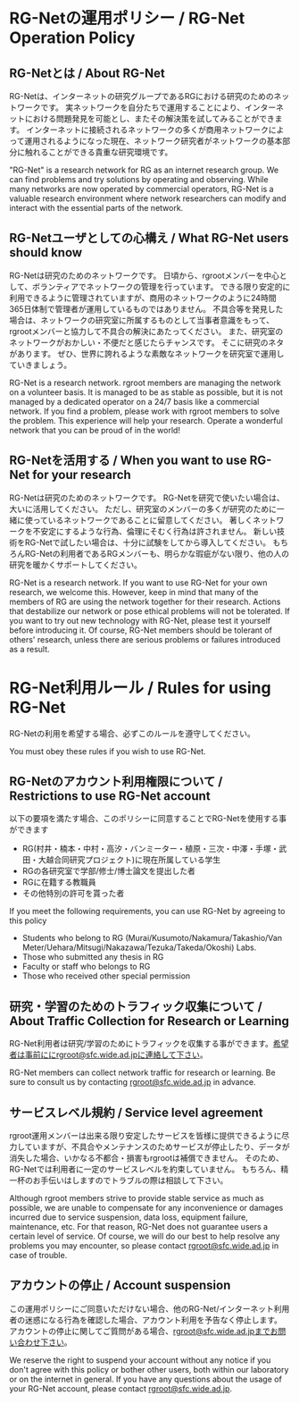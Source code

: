 # RG-Netの運用ポリシー / RG-Net Operation Policy
## RG-Netとは / About RG-Net

 RG-Netは、インターネットの研究グループであるRGにおける研究のためのネットワークです。 実ネットワークを自分たちで運用することにより、インターネットにおける問題発見を可能とし、またその解決策を試してみることができます。 インターネットに接続されるネットワークの多くが商用ネットワークによって運用されるようになった現在、ネットワーク研究者がネットワークの基本部分に触れることができる貴重な研究環境です。

 "RG-Net" is a research network for RG as an internet research group. We can find problems and try solutions by operating and observing. While many networks are now operated by commercial operators, RG-Net is a valuable research environment where network researchers can modify and interact with the essential parts of the network.


## RG-Netユーザとしての心構え / What RG-Net users should know

 RG-Netは研究のためのネットワークです。 日頃から、rgrootメンバーを中心として、ボランティアでネットワークの管理を行っています。 できる限り安定的に利用できるように管理されていますが、商用のネットワークのように24時間365日体制で管理者が運用しているものではありません。 不具合等を発見した場合は、ネットワークの研究室に所属するものとして当事者意識をもって、 rgrootメンバーと協力して不具合の解決にあたってください。
 また、研究室のネットワークがおかしい・不便だと感じたらチャンスです。 そこに研究のネタがあります。 ぜひ、世界に誇れるような素敵なネットワークを研究室で運用していきましょう。

 RG-Net is a research network. rgroot members are managing the network on a volunteer basis. It is managed to be as stable as possible, but it is not managed by a dedicated operator on a 24/7 basis like a commercial network.
 If you find a problem, please work with rgroot members to solve the problem. This experience will help your research. Operate a wonderful network that you can be proud of in the world!


## RG-Netを活用する / When you want to use RG-Net for your research

 RG-Netは研究のためのネットワークです。 RG-Netを研究で使いたい場合は、大いに活用してください。 ただし、研究室のメンバーの多くが研究のために一緒に使っているネットワークであることに留意してください。 著しくネットワークを不安定にするような行為、倫理にそむく行為は許されません。 新しい技術をRG-Netで試したい場合は、十分に試験をしてから導入してください。
 もちろんRG-Netの利用者であるRGメンバーも、明らかな瑕疵がない限り、他の人の研究を暖かくサポートしてください。

 RG-Net is a research network. If you want to use RG-Net for your own research, we welcome this. However, keep in mind that many of the members of RG are using the network together for their research.  Actions that destabilize our network or pose ethical problems will not be tolerated.  If you want to try out new technology with RG-Net, please test it yourself before introducing it.
 Of course, RG-Net members should be tolerant of others' research, unless there are serious problems or failures introduced as a result.


# RG-Net利用ルール / Rules for using RG-Net

 RG-Netの利用を希望する場合、必ずこのルールを遵守してください。

 You must obey these rules if you wish to use RG-Net.


## RG-Netのアカウント利用権限について / Restrictions to use RG-Net account

 以下の要項を満たす場合、このポリシーに同意することでRG-Netを使用する事ができます
- RG(村井・楠本・中村・高汐・バンミーター・植原・三次・中澤・手塚・武田・大越合同研究プロジェクト)に現在所属している学生
- RGの各研究室で学部/修士/博士論文を提出した者
- RGに在籍する教職員
- その他特別の許可を貰った者

 If you meet the following requirements, you can use RG-Net by agreeing to this policy
- Students who belong to RG (Murai/Kusumoto/Nakamura/Takashio/Van Meter/Uehara/Mitsugi/Nakazawa/Tezuka/Takeda/Okoshi) Labs.
- Those who submitted any thesis in RG
- Faculty or staff who belongs to RG
- Those who received other special permission


## 研究・学習のためのトラフィック収集について / About Traffic Collection for Research or Learning

 RG-Net利用者は研究/学習のためにトラフィックを収集する事ができます。希望者は事前ににrgroot@sfc.wide.ad.jpに連絡して下さい。

 RG-Net members can collect network traffic for research or learning. Be sure to consult us by contacting rgroot@sfc.wide.ad.jp in advance.


## サービスレベル規約 / Service level agreement

 rgroot運用メンバーは出来る限り安定したサービスを皆様に提供できるように尽力していますが、不具合やメンテナンスのためサービスが停止したり、データが消失した場合、いかなる不都合・損害もrgrootは補償できません。 そのため、RG-Netでは利用者に一定のサービスレベルを約束していません。
 もちろん、精一杯のお手伝いはしますのでトラブルの際は相談して下さい。

 Although rgroot members strive to provide stable service as much as possible, we are unable to compensate for any inconvenience or damages incurred due to service suspension, data loss, equipment failure, maintenance, etc. For that reason, RG-Net does not guarantee users a certain level of service.
 Of course, we will do our best to help resolve any problems you may encounter, so please contact rgroot@sfc.wide.ad.jp in case of trouble.


## アカウントの停止 / Account suspension

 この運用ポリシーにご同意いただけない場合、他のRG-Net/インターネット利用者の迷惑になる行為を確認した場合、アカウント利用を予告なく停止します。
アカウントの停止に関してご質問がある場合、rgroot@sfc.wide.ad.jpまでお問い合わせ下さい。

 We reserve the right to suspend your account without any notice if you don't agree with this policy or bother other users, both within our laboratory or on the internet in general.
 If you have any questions about the usage of your RG-Net account, please contact rgroot@sfc.wide.ad.jp.
